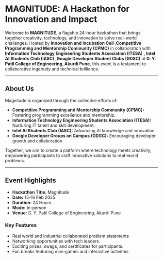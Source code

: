 # **MAGNITUDE: A Hackathon for Innovation and Impact**

Welcome to **MAGNITUDE**, a flagship 24-hour hackathon that brings together creativity, technology, and innovation to solve real-world challenges. Hosted by **Innovation and Incubation Cell** ,**Competitive Programming and Mentorship Community (CPMC)** in collaboration with **Information Technology Engineering Students Association (ITESA)**  , **Intel AI Students Club (IASC)**  ,**Google Developer Student Clubs (GDSC)**  at **D. Y. Patil College of Engineering, Akurdi Pune**, this event is a testament to collaborative ingenuity and technical brilliance.

---

## **About Us**

Magnitude is organized through the collective efforts of:  
- **Competitive Programming and Mentorship Community (CPMC):** Fostering programming excellence and mentorship.  
- **Information Technology Engineering Students Association (ITESA):** Nurturing IT talent and skill development.  
- **Intel AI Students Club (IASC):** Advancing AI knowledge and innovation.  
- **Google Developer Groups on Campus (GDGC):** Encouraging developer growth and collaboration.  

Together, we aim to create a platform where technology meets creativity, empowering participants to craft innovative solutions to real-world problems.

---

## **Event Highlights**

- **Hackathon Title:** Magnitude  
- **Date:** 15-16 Feb 2025  
- **Duration:** 24 Hours  
- **Mode:** In-person  
- **Venue:** D. Y. Patil College of Engineering, Akurdi Pune  

### **Key Features**
- Real world and industrial collaborated problem statements 
- Networking opportunities with tech leaders.  
- Exciting prizes, swags, and certificates for participants.  
- Fun breaks featuring mini-games and interactive activities.
